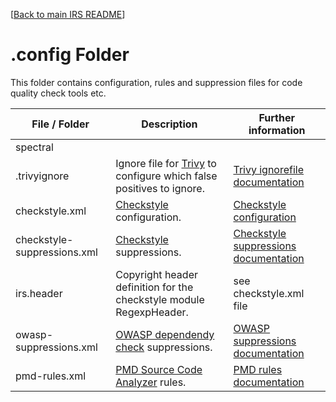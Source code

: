 
[[Back to main IRS README](../README.md)]

# .config Folder

This folder contains configuration, rules and suppression files for code quality check tools etc.

| File / Folder               | Description                                                                               | Further information                                                                                                    |
|-----------------------------|-------------------------------------------------------------------------------------------|------------------------------------------------------------------------------------------------------------------------|
| spectral                    |                                                                                           |                                                                                                                        | 
| .trivyignore                | Ignore file for [Trivy](https://trivy.dev/) to configure which false positives to ignore. | [Trivy ignorefile documentation](https://aquasecurity.github.io/trivy/v0.49/docs/configuration/filtering/#trivyignore) |
| checkstyle.xml              | [Checkstyle](https://checkstyle.sourceforge.io) configuration.                            | [Checkstyle configuration](https://checkstyle.sourceforge.io/config.html)                                              |
| checkstyle-suppressions.xml | [Checkstyle](https://checkstyle.sourceforge.io/) suppressions.                            | [Checkstyle suppressions documentation](https://checkstyle.sourceforge.io/filters/suppressionfilter.html)              |
| irs.header                  | Copyright header definition for the checkstyle module RegexpHeader.                       | see checkstyle.xml file                                                                                                |
| owasp-suppressions.xml      | [OWASP dependendy check](https://owasp.org/www-project-dependency-check/) suppressions.   | [OWASP suppressions documentation](https://jeremylong.github.io/DependencyCheck/general/suppression.html)              |
| pmd-rules.xml               | [PMD Source Code Analyzer](https://pmd.github.io/) rules.                                 | [PMD rules documentation](https://pmd.github.io/pmd/pmd_userdocs_making_rulesets.html)                                 |

 

